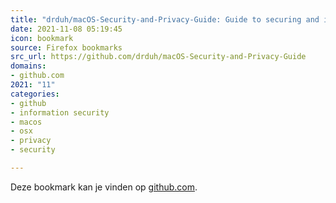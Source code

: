 ```yaml
---
title: "drduh/macOS-Security-and-Privacy-Guide: Guide to securing and improving privacy on macOS"
date: 2021-11-08 05:19:45
icon: bookmark
source: Firefox bookmarks
src_url: https://github.com/drduh/macOS-Security-and-Privacy-Guide
domains:
- github.com
2021: "11"
categories:
- github
- information security
- macos
- osx
- privacy
- security

---
```

Deze bookmark kan je vinden op [github.com](https://github.com/drduh/macOS-Security-and-Privacy-Guide).
